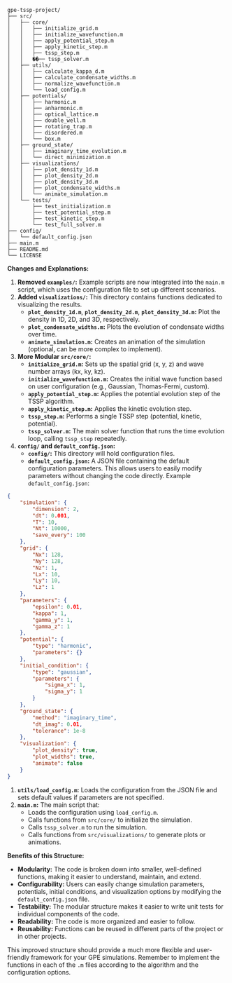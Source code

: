 ```
gpe-tssp-project/
├── src/
│   ├── core/
│   │   ├── initialize_grid.m
│   │   ├── initialize_wavefunction.m
│   │   ├── apply_potential_step.m
│   │   ├── apply_kinetic_step.m
│   │   ├── tssp_step.m
│   │   ��── tssp_solver.m
│   ├── utils/
│   │   ├── calculate_kappa_d.m
│   │   ├── calculate_condensate_widths.m
│   │   ├── normalize_wavefunction.m
│   │   └── load_config.m
│   ├── potentials/
│   │   ├── harmonic.m
│   │   ├── anharmonic.m
│   │   ├── optical_lattice.m
│   │   ├── double_well.m
│   │   ├── rotating_trap.m
│   │   ├── disordered.m
│   │   └── box.m
│   ├── ground_state/
│   │   ├── imaginary_time_evolution.m
│   │   └── direct_minimization.m
│   ├── visualizations/
│   │   ├── plot_density_1d.m
│   │   ├── plot_density_2d.m
│   │   ├── plot_density_3d.m
│   │   ├── plot_condensate_widths.m
│   │   └── animate_simulation.m
│   └── tests/
│       ├── test_initialization.m
│       ├── test_potential_step.m
│       ├── test_kinetic_step.m
│       └── test_full_solver.m
├── config/
│   └── default_config.json
├── main.m
├── README.md
└── LICENSE
```

**Changes and Explanations:**

1. **Removed `examples/`:** Example scripts are now integrated into the `main.m` script, which uses the configuration file to set up different scenarios.
2. **Added `visualizations/`:** This directory contains functions dedicated to visualizing the results.
    *   **`plot_density_1d.m`**, **`plot_density_2d.m`**, **`plot_density_3d.m`:** Plot the density in 1D, 2D, and 3D, respectively.
    *   **`plot_condensate_widths.m`:** Plots the evolution of condensate widths over time.
    *   **`animate_simulation.m`:** Creates an animation of the simulation (optional, can be more complex to implement).
3. **More Modular `src/core/`:**
    *   **`initialize_grid.m`:** Sets up the spatial grid (x, y, z) and wave number arrays (kx, ky, kz).
    *   **`initialize_wavefunction.m`:** Creates the initial wave function based on user configuration (e.g., Gaussian, Thomas-Fermi, custom).
    *   **`apply_potential_step.m`:** Applies the potential evolution step of the TSSP algorithm.
    *   **`apply_kinetic_step.m`:** Applies the kinetic evolution step.
    *   **`tssp_step.m`:** Performs a single TSSP step (potential, kinetic, potential).
    *   **`tssp_solver.m`:** The main solver function that runs the time evolution loop, calling `tssp_step` repeatedly.
4. **`config/` and `default_config.json`:**
    *   **`config/`:** This directory will hold configuration files.
    *   **`default_config.json`:** A JSON file containing the default configuration parameters. This allows users to easily modify parameters without changing the code directly. Example `default_config.json`:

```json
{
    "simulation": {
        "dimension": 2,
        "dt": 0.001,
        "T": 10,
        "Nt": 10000,
        "save_every": 100
    },
    "grid": {
        "Nx": 128,
        "Ny": 128,
        "Nz": 1,
        "Lx": 10,
        "Ly": 10,
        "Lz": 1
    },
    "parameters": {
        "epsilon": 0.01,
        "kappa": 1,
        "gamma_y": 1,
        "gamma_z": 1
    },
    "potential": {
        "type": "harmonic",
        "parameters": {}
    },
    "initial_condition": {
        "type": "gaussian",
        "parameters": {
            "sigma_x": 1,
            "sigma_y": 1
        }
    },
    "ground_state": {
        "method": "imaginary_time",
        "dt_imag": 0.01,
        "tolerance": 1e-8
    },
    "visualization": {
        "plot_density": true,
        "plot_widths": true,
        "animate": false
    }
}
```

1. **`utils/load_config.m`:** Loads the configuration from the JSON file and sets default values if parameters are not specified.
2. **`main.m`:** The main script that:
    *   Loads the configuration using `load_config.m`.
    *   Calls functions from `src/core/` to initialize the simulation.
    *   Calls `tssp_solver.m` to run the simulation.
    *   Calls functions from `src/visualizations/` to generate plots or animations.


**Benefits of this Structure:**

*   **Modularity:** The code is broken down into smaller, well-defined functions, making it easier to understand, maintain, and extend.
*   **Configurability:** Users can easily change simulation parameters, potentials, initial conditions, and visualization options by modifying the `default_config.json` file.
*   **Testability:** The modular structure makes it easier to write unit tests for individual components of the code.
*   **Readability:** The code is more organized and easier to follow.
*   **Reusability:** Functions can be reused in different parts of the project or in other projects.

This improved structure should provide a much more flexible and user-friendly framework for your GPE simulations. Remember to implement the functions in each of the `.m` files according to the algorithm and the configuration options.

